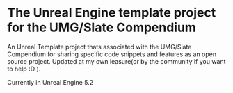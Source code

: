 # The Unreal Engine template project for the UMG/Slate Compendium
An Unreal Template project thats associated with the UMG/Slate Compendium for sharing specific code snippets and features as an open source project. Updated at my own leasure(or by the community if you want to help :D ).

Currently in Unreal Engine 5.2
